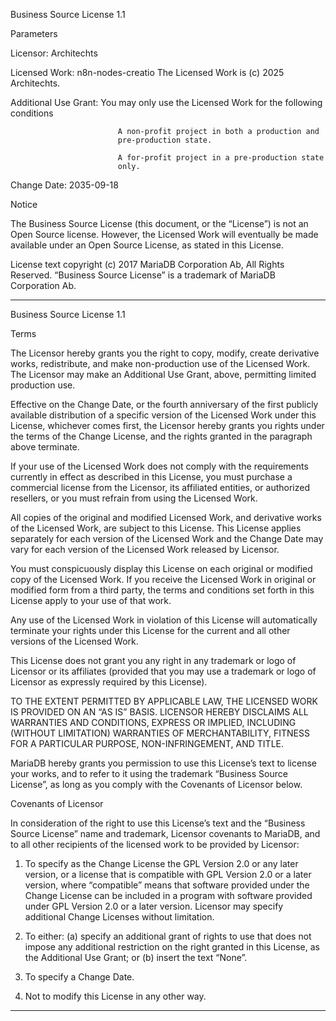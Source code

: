 Business Source License 1.1 


Parameters


Licensor:                   Architechts


Licensed Work:              n8n-nodes-creatio
                            The Licensed Work is (c) 2025 Architechts.


Additional Use Grant:       You may only use the Licensed Work for the 
                            following conditions
                            
                            A non-profit project in both a production and
                            pre-production state.

                            A for-profit project in a pre-production state
                            only.

Change Date:                2035-09-18


Notice

The Business Source License (this document, or the “License”) is not an Open
Source license. However, the Licensed Work will eventually be made available
under an Open Source License, as stated in this License.


License text copyright (c) 2017 MariaDB Corporation Ab, All Rights Reserved.
“Business Source License” is a trademark of MariaDB Corporation Ab.


-----------------------------------------------------------------------------


Business Source License 1.1


Terms


The Licensor hereby grants you the right to copy, modify, create derivative
works, redistribute, and make non-production use of the Licensed Work. The
Licensor may make an Additional Use Grant, above, permitting limited
production use.


Effective on the Change Date, or the fourth anniversary of the first publicly
available distribution of a specific version of the Licensed Work under this
License, whichever comes first, the Licensor hereby grants you rights under
the terms of the Change License, and the rights granted in the paragraph
above terminate.


If your use of the Licensed Work does not comply with the requirements
currently in effect as described in this License, you must purchase a
commercial license from the Licensor, its affiliated entities, or authorized
resellers, or you must refrain from using the Licensed Work.


All copies of the original and modified Licensed Work, and derivative works
of the Licensed Work, are subject to this License. This License applies
separately for each version of the Licensed Work and the Change Date may vary
for each version of the Licensed Work released by Licensor.


You must conspicuously display this License on each original or modified copy
of the Licensed Work. If you receive the Licensed Work in original or
modified form from a third party, the terms and conditions set forth in this
License apply to your use of that work.


Any use of the Licensed Work in violation of this License will automatically
terminate your rights under this License for the current and all other
versions of the Licensed Work.


This License does not grant you any right in any trademark or logo of
Licensor or its affiliates (provided that you may use a trademark or logo of
Licensor as expressly required by this License).


TO THE EXTENT PERMITTED BY APPLICABLE LAW, THE LICENSED WORK IS PROVIDED ON 
AN “AS IS” BASIS. LICENSOR HEREBY DISCLAIMS ALL WARRANTIES AND CONDITIONS, 
EXPRESS OR IMPLIED, INCLUDING (WITHOUT LIMITATION) WARRANTIES OF 
MERCHANTABILITY, FITNESS FOR A PARTICULAR PURPOSE, NON-INFRINGEMENT, AND 
TITLE.


MariaDB hereby grants you permission to use this License’s text to license
your works, and to refer to it using the trademark “Business Source License”,
as long as you comply with the Covenants of Licensor below.


Covenants of Licensor


In consideration of the right to use this License’s text and the “Business
Source License” name and trademark, Licensor covenants to MariaDB, and to all 
other recipients of the licensed work to be provided by Licensor:


1. To specify as the Change License the GPL Version 2.0 or any later version, 
or a license that is compatible with GPL Version 2.0 or a later version, 
where “compatible” means that software provided under the Change License can 
be included in a program with software provided under GPL Version 2.0 or a 
later version. Licensor may specify additional Change Licenses without 
limitation.


2. To either: (a) specify an additional grant of rights to use that does not 
impose any additional restriction on the right granted in this License, as 
the Additional Use Grant; or (b) insert the text “None”.


3. To specify a Change Date.


4. Not to modify this License in any other way.

-----------------------------------------------------------------------------

